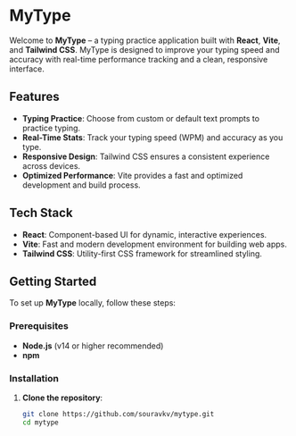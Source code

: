 # MyType

Welcome to **MyType** – a typing practice application built with **React**, **Vite**, and **Tailwind CSS**. MyType is designed to improve your typing speed and accuracy with real-time performance tracking and a clean, responsive interface.

## Features

- **Typing Practice**: Choose from custom or default text prompts to practice typing.
- **Real-Time Stats**: Track your typing speed (WPM) and accuracy as you type.
- **Responsive Design**: Tailwind CSS ensures a consistent experience across devices.
- **Optimized Performance**: Vite provides a fast and optimized development and build process.

## Tech Stack

- **React**: Component-based UI for dynamic, interactive experiences.
- **Vite**: Fast and modern development environment for building web apps.
- **Tailwind CSS**: Utility-first CSS framework for streamlined styling.

## Getting Started

To set up **MyType** locally, follow these steps:

### Prerequisites

- **Node.js** (v14 or higher recommended)
- **npm**

### Installation

1. **Clone the repository**:
   ```bash
   git clone https://github.com/souravkv/mytype.git
   cd mytype

